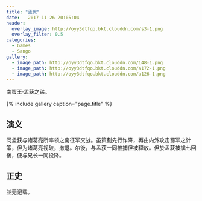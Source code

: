 ```yaml
---
title: "孟优"
date:   2017-11-26 20:05:04
header:
  overlay_image: http://oyy3dtfqo.bkt.clouddn.com/s3-1.png
  overlay_filter: 0.5
categories:
  - Games
  - Sango
gallery:
  - image_path: http://oyy3dtfqo.bkt.clouddn.com/148-1.png
  - image_path: http://oyy3dtfqo.bkt.clouddn.com/a172-1.png
  - image_path: http://oyy3dtfqo.bkt.clouddn.com/a126-1.png
---
```


南蛮王·孟获之弟。

{% include gallery caption="page.title" %}

## 演义

同孟获与诸葛亮所率领之南征军交战。虽策劃先行诈降，再由内外攻击蜀军之计策，但为诸葛亮视破，撤退。尔後，与孟获一同被捕但被释放。但於孟获被擒七回後，便与兄长一同投降。

## 正史

並无记载。
